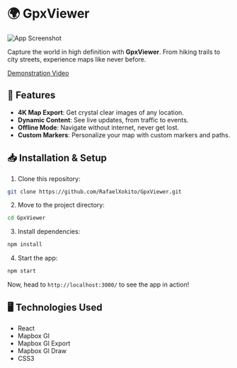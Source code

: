 # 🌍 GpxViewer

![App Screenshot](./public/demo.png)

Capture the world in high definition with **GpxViewer**. From hiking trails to city streets, experience maps like never before.

[Demonstration Video](https://www.youtube.com/watch?v=9RtvAaMmuvo)

## 🚀 Features

- **4K Map Export**: Get crystal clear images of any location.
- **Dynamic Content**: See live updates, from traffic to events.
- **Offline Mode**: Navigate without internet, never get lost.
- **Custom Markers**: Personalize your map with custom markers and paths.

## 📥 Installation & Setup

1. Clone this repository:
```bash
git clone https://github.com/RafaelXokito/GpxViewer.git
```

2. Move to the project directory:
```bash
cd GpxViewer
```

3. Install dependencies:
```bash
npm install
```

4. Start the app:
```bash
npm start
```

Now, head to `http://localhost:3000/` to see the app in action!

## 🖥️ Technologies Used

- React
- Mapbox Gl
- Mapbox Gl Export
- Mapbox Gl Draw
- CSS3
